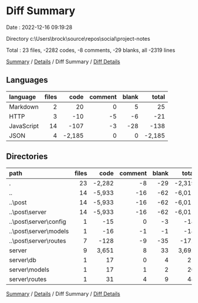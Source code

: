 # Diff Summary

Date : 2022-12-16 09:19:28

Directory c:\\Users\\brock\\source\\repos\\social\\project-notes

Total : 23 files,  -2282 codes, -8 comments, -29 blanks, all -2319 lines

[Summary](results.md) / [Details](details.md) / Diff Summary / [Diff Details](diff-details.md)

## Languages
| language | files | code | comment | blank | total |
| :--- | ---: | ---: | ---: | ---: | ---: |
| Markdown | 2 | 20 | 0 | 5 | 25 |
| HTTP | 3 | -10 | -5 | -6 | -21 |
| JavaScript | 14 | -107 | -3 | -28 | -138 |
| JSON | 4 | -2,185 | 0 | 0 | -2,185 |

## Directories
| path | files | code | comment | blank | total |
| :--- | ---: | ---: | ---: | ---: | ---: |
| . | 23 | -2,282 | -8 | -29 | -2,319 |
| .. | 14 | -5,933 | -16 | -62 | -6,011 |
| ..\\post | 14 | -5,933 | -16 | -62 | -6,011 |
| ..\\post\\server | 14 | -5,933 | -16 | -62 | -6,011 |
| ..\\post\\server\\config | 1 | -15 | 0 | -3 | -18 |
| ..\\post\\server\\models | 1 | -16 | -1 | -1 | -18 |
| ..\\post\\server\\routes | 7 | -128 | -9 | -35 | -172 |
| server | 9 | 3,651 | 8 | 33 | 3,692 |
| server\\db | 1 | 17 | 0 | 4 | 21 |
| server\\models | 1 | 17 | 1 | 2 | 20 |
| server\\routes | 1 | 31 | 4 | 9 | 44 |

[Summary](results.md) / [Details](details.md) / Diff Summary / [Diff Details](diff-details.md)
